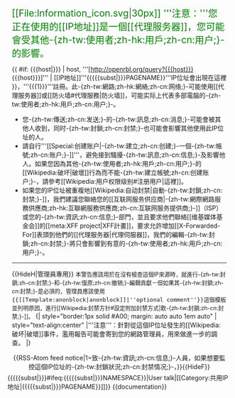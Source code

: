<div name="Attention notice" class="messagebox standard-talk" id="attention" style="padding: 5px 10px 5px 10px;">
<div style="font-size: 1.5em; color: green;">[[File:Information_icon.svg|30px]] '''注意：'''您正在使用的[[IP地址]]是一個[[代理服务器]]，您可能會受其他-{zh-tw:使用者;zh-hk:用戶;zh-cn:用户;}-的影響。</div>

{{ #if: {{{host|}}} | host, '''[http://openrbl.org/query?{{{host}}} {{{host}}}]''' | [[IP地址]]<includeonly>'''{{{{{subst|}}}PAGENAME}}'''</includeonly><noinclude>IP位址會出現在這裡</noinclude> }}，'''{{{1}}}'''註冊。此-{zh-tw:網路;zh-hk:網絡;zh-cn:网络;}-可能使用[[代理服务器]]或[[防火墙#代理服務|防火墙]]，可能实际上代表多部電腦的-{zh-tw:使用者;zh-hk:用戶;zh-cn:用户;}-。

* 您-{zh-tw:傳送;zh-cn:发送;}-的-{zh-tw:訊息;zh-cn:消息;}-可能會被其他人收到，同时-{zh-tw:封鎖;zh-cn:封禁;}-也可能會影響其他使用此IP位址的人。
* 請自行'''[[Special:创建账户|-{zh-tw:建立;zh-cn:创建;}-一個-{zh-tw:帳號;zh-cn:账户;}-]]'''，避免接到騷擾-{zh-tw:訊息;zh-cn:信息;}-及影響他人。如果您因為其他-{zh-tw:使用者;zh-hk:用戶;zh-cn:用户;}-的[[Wikipedia:破坏|破壞]]行為而不能-{zh-tw:建立帳號;zh-cn:创建账户;}-，請參考[[Wikipedia:用户权限级别#注册用户|這裡]]。
* 如果您的IP位址被重複地[[Wikipedia:自动封禁|自動-{zh-tw:封鎖;zh-cn:封禁;}-]]，我們建議您聯絡您的[[互联网服务供应商|-{zh-tw:網際網路服務供應商;zh-hk:互聯網服務供應商;zh-cn:互联网服务提供商;}-]]（ISP）或您的-{zh-tw:資訊;zh-cn:信息;}-部門，並且要求他們聯絡[[维基媒体基金会]]的[[meta:XFF project|XFF計畫]]，要求允許增加[[X-Forwarded-For]]表頭到他們的[[代理服务器|代理伺服器]]，我們的編輯-{zh-tw:封鎖;zh-cn:封禁;}-將只會影響到有意的-{zh-tw:使用者;zh-hk:用戶;zh-cn:用户;}-。<!-- (页面不存在) 此外，您可以將這個IP位址列在[[Wikipedia:WikiProject on XFFs|這裡]]。-->
----
{{HideH|管理員專用}}
<span style="font-size: 90%">本警告應該用於在沒有檢查這個IP來源時，就進行-{zh-tw:封鎖;zh-cn:封禁;}-和-{zh-tw:復原;zh-cn:撤销;}-編輯貢獻－但如果其-{zh-tw:封鎖;zh-cn:封禁;}-是必須的，管理員應該使用<tt>{&#123;[[Template:anonblock|anonblock]]&#124;''optional comment''&#125;}</tt>這個模板並列明原因，進行[[Wikipedia:封禁方针#設定附加封禁方式|軟-{zh-tw:封鎖;zh-cn:封禁;}-]]。</span>
{| style="border:1px solid #A00; margin: auto auto 1em auto"
| style="text-align:center" |'''注意'''：針對從這個IP位址發生的[[Wikipedia:破坏|破壞]]事件，濫用報告可能會寄到您的網路管理員，用來做進一步的調查。
|}
<div style="text-align:center">{{RSS-Atom feed notice|1=致-{zh-tw:資訊;zh-cn:信息;}-人員，如果想要監控這個IP位址的-{zh-tw:封鎖狀況;zh-cn:封禁情况;}-，}}{{HideF}}</div>
<!-- Template:SharedIP --></div>
{{{{{subst|}}}#ifeq:{{{{{subst|}}}NAMESPACE}}|User talk|[[Category:共用IP地址|{{{{{subst|}}}PAGENAME}}]]}}<includeonly></includeonly><noinclude>
{{documentation}}
<!-- Add cats and interwikis to the /doc subpage, not here! -->
</noinclude>